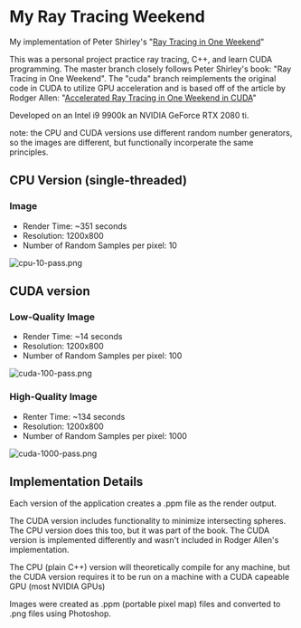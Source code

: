 # My Ray Tracing Weekend
My implementation of Peter Shirley's "[Ray Tracing in One Weekend](https://raytracing.github.io/books/RayTracingInOneWeekend.html)"

This was a personal project practice ray tracing, C++, and learn CUDA programming. 
The master branch closely follows Peter Shirley's book: "Ray Tracing in One Weekend".
The "cuda" branch reimplements the original code in CUDA to utilize GPU acceleration and is based off of the article by Rodger Allen: 
"[Accelerated Ray Tracing in One Weekend in CUDA](https://devblogs.nvidia.com/accelerated-ray-tracing-cuda/)"

Developed on an Intel i9 9900k an NVIDIA GeForce RTX 2080 ti.

note: the CPU and CUDA versions use different random number generators, so the images are different, but functionally incorperate the 
same principles.

## CPU Version (single-threaded)
### Image
* Render Time: ~351 seconds
* Resolution: 1200x800
* Number of Random Samples per pixel: 10

![cpu-10-pass.png](https://github.com/aprusik/ray-tracing-weekend/blob/cuda/renders/cpu-10-pass.png)

## CUDA version
### Low-Quality Image
* Render Time: ~14 seconds
* Resolution: 1200x800
* Number of Random Samples per pixel: 100

![cuda-100-pass.png](https://github.com/aprusik/ray-tracing-weekend/blob/cuda/renders/cuda-100-pass.png)

### High-Quality Image
* Renter Time: ~134 seconds
* Resolution: 1200x800
* Number of Random Samples per pixel: 1000

![cuda-1000-pass.png](https://github.com/aprusik/ray-tracing-weekend/blob/cuda/renders/cuda-1000-pass.png)

## Implementation Details
Each version of the application creates a .ppm file as the render output.

The CUDA version includes functionality to minimize intersecting spheres.
The CPU version does this too, but it was part of the book.
The CUDA version is implemented differently and wasn't included in Rodger Allen's implementation.

The CPU (plain C++) version will theoretically compile for any machine, but the CUDA version requires it to be run on
a machine with a CUDA capeable GPU (most NVIDIA GPUs)

Images were created as .ppm (portable pixel map) files and converted to .png files using Photoshop.
